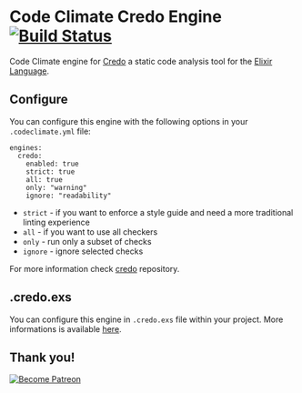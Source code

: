 # Code Climate Credo Engine [![Build Status](https://travis-ci.org/fazibear/codeclimate-credo.svg?branch=master)](https://travis-ci.org/fazibear/codeclimate-credo)

Code Climate engine for [Credo](https://github.com/rrrene/credo) a static code analysis tool for the [Elixir Language](http://elixir-lang.org/).

## Configure

You can configure this engine with the following options in your `.codeclimate.yml` file:

```
engines:
  credo:
    enabled: true
    strict: true
    all: true
    only: "warning"
    ignore: "readability"
```

- `strict` - if you want to enforce a style guide and need a more traditional linting experience
- `all` - if you want to use all checkers
- `only` - run only a subset of checks
- `ignore` - ignore selected checks

For more information check [credo](https://github.com/rrrene/credo) repository.

## .credo.exs

You can configure this engine in `.credo.exs` file within your project. More informations is available [here](https://github.com/rrrene/credo#configuration).

## Thank you!

[![Become Patreon](https://c5.patreon.com/external/logo/become_a_patron_button.png)](https://www.patreon.com/bePatron?u=6912974)
